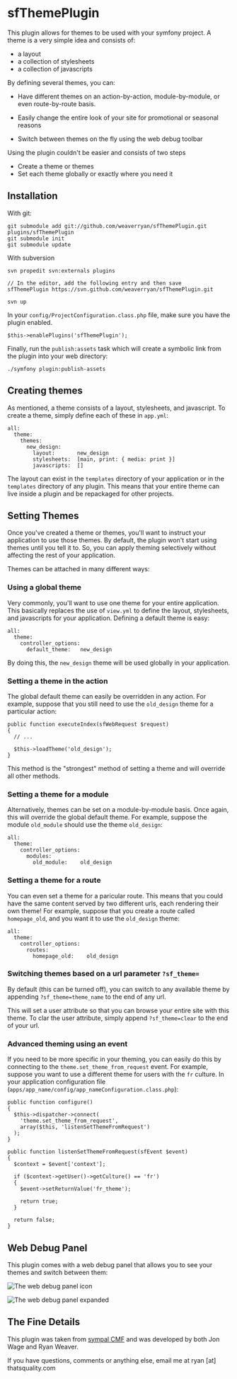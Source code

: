 sfThemePlugin
=============

This plugin allows for themes to be used with your symfony project. A
theme is a very simple idea and consists of:

 * a layout
 * a collection of stylesheets
 * a collection of javascripts

By defining several themes, you can:

 * Have different themes on an action-by-action, module-by-module, or even
   route-by-route basis.

 * Easily change the entire look of your site for promotional or seasonal reasons

 * Switch between themes on the fly using the web debug toolbar

Using the plugin couldn't be easier and consists of two steps

 * Create a theme or themes
 * Set each theme globally or exactly where you need it

Installation
------------

With git:

    git submodule add git://github.com/weaverryan/sfThemePlugin.git plugins/sfThemePlugin
    git submodule init
    git submodule update

With subversion

    svn propedit svn:externals plugins
    
    // In the editor, add the following entry and then save
    sfThemePlugin https://svn.github.com/weaverryan/sfThemePlugin.git
    
    svn up

In your `config/ProjectConfiguration.class.php` file, make sure you have
the plugin enabled.

    $this->enablePlugins('sfThemePlugin');

Finally, run the `publish:assets` task which will create a symbolic link
from the plugin into your web directory:

    ./symfony plugin:publish-assets

Creating themes
---------------

As mentioned, a theme consists of a layout, stylesheets, and javascript.
To create a theme, simply define each of these in `app.yml`:

    all:
      theme:
        themes:
          new_design:
            layout:       new_design
            stylesheets:  [main, print: { media: print }]
            javascripts:  []

The layout can exist in the `templates` directory of your application or in
the `templates` directory of any plugin. This means that your entire
theme can live inside a plugin and be repackaged for other projects.

Setting Themes
--------------

Once you've created a theme or themes, you'll want to instruct your application
to use those themes. By default, the plugin won't start using themes until
you tell it to. So, you can apply theming selectively without affecting
the rest of your application.

Themes can be attached in many different ways:

### Using a global theme

Very commonly, you'll want to use one theme for your entire application.
This basically replaces the use of `view.yml` to define the layout,
stylesheets, and javascripts for your application. Defining a default
theme is easy:

    all:
      theme:
        controller_options:
          default_theme:   new_design

By doing this, the `new_design` theme will be used globally in your application.

### Setting a theme in the action

The global default theme can easily be overridden in any action. For example,
suppose that you still need to use the `old_design` theme for a particular action:

    public function executeIndex(sfWebRequest $request)
    {
      // ...
      
      $this->loadTheme('old_design');
    }

This method is the "strongest" method of setting a theme and will override
all other methods.

### Setting a theme for a module

Alternatively, themes can be set on a module-by-module basis. Once again,
this will override the global default theme. For example, suppose the module
`old_module` should use the theme `old_design`:

    all:
      theme:
        controller_options:
          modules:
            old_module:    old_design

### Setting a theme for a route

You can even set a theme for a paricular route. This means that you could
have the same content served by two different urls, each rendering their
own theme! For example, suppose that you create a route called `homepage_old`,
and you want it to use the `old_design` theme:

    all:
      theme:
        controller_options:
          routes:
            homepage_old:    old_design

### Switching themes based on a url parameter `?sf_theme=`

By default (this can be turned off), you can switch to any available theme
by appending `?sf_theme=theme_name` to the end of any url.

This will set a user attribute so that you can browse your entire site
with this theme. To clar the user attribute, simply append `?sf_theme=clear`
to the end of your url.

### Advanced theming using an event

If you need to be more specific in your theming, you can easily do this
by connecting to the `theme.set_theme_from_request` event. For example,
suppose you want to use a different theme for users with the `fr` culture.
In your application configuration file (`apps/app_name/config/app_nameConfiguration.class.php`):

    public function configure()
    {
      $this->dispatcher->connect(
        'theme.set_theme_from_request',
        array($this, 'listenSetThemeFromRequest')
      );
    }

    public function listenSetThemeFromRequest(sfEvent $event)
    {
      $context = $event['context'];
      
      if ($context->getUser()->getCulture() == 'fr')
      {
        $event->setReturnValue('fr_theme');
        
        return true;
      }
      
      return false;
    }

Web Debug Panel
---------------

This plugin comes with a web debug panel that allows you to see your themes
and switch between them:

![The web debug panel icon](http://github.com/weaverryan/sfThemePlugin/raw/master/docs/debug_toolbar1.png)

![The web debug panel expanded](http://github.com/weaverryan/sfThemePlugin/raw/master/docs/debug_toolbar2.png)


The Fine Details
----------------

This plugin was taken from [sympal CMF](http://www.sympalphp.org) and was
developed by both Jon Wage and Ryan Weaver.

If you have questions, comments or anything else, email me at ryan [at] thatsquality.com











